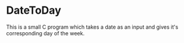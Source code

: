 # DateToDay
This is a small C program which takes a date as an input and gives it's corresponding day of the week. 
